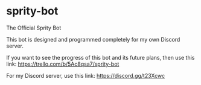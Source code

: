 # sprity-bot
The Official Sprity Bot

This bot is designed and programmed completely for my own Discord server.

If you want to see the progress of this bot and its future plans, then use this link: https://trello.com/b/5Ac8qsa7/sprity-bot

For my Discord server, use this link: https://discord.gg/t23Xcwc
